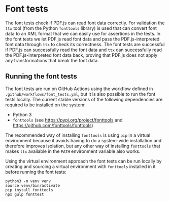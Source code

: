 # Font tests

The font tests check if PDF.js can read font data correctly. For validation
the `ttx` tool (from the Python `fonttools` library) is used that can convert
font data to an XML format that we can easily use for assertions in the tests.
In the font tests we let PDF.js read font data and pass the PDF.js-interpreted
font data through `ttx` to check its correctness. The font tests are successful
if PDF.js can successfully read the font data and `ttx` can successfully read
the PDF.js-interpreted font data back, proving that PDF.js does not apply any
transformations that break the font data.

## Running the font tests

The font tests are run on GitHub Actions using the workflow defined in
`.github/workflows/font_tests.yml`, but it is also possible to run the font
tests locally. The current stable versions of the following dependencies are
required to be installed on the system:

- Python 3
- `fonttools` (see https://pypi.org/project/fonttools and https://github.com/fonttools/fonttools)

The recommended way of installing `fonttools` is using `pip` in a virtual
environment because it avoids having to do a system-wide installation and
therefore improves isolation, but any other way of installing `fonttools`
that makes `ttx` available in the `PATH` environment variable also works.

Using the virtual environment approach the font tests can be run locally by
creating and sourcing a virtual environment with `fonttools` installed in
it before running the font tests:
    
```
python3 -m venv venv
source venv/bin/activate
pip install fonttools
npx gulp fonttest
```
